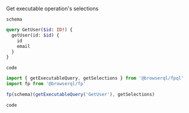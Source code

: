 Get executable operation's selections

```$is
schema
```

```graphql
query GetUser($id: ID!) {
  getUser(id: $id) {
    id
    email
  }
}
```

```$is
code
```

```javascript
import { getExecutableQuery, getSelections } from '@browserql/fpql'
import fp from '@browserql/fp'

fp(schema)(getExecutableQuery('GetUser'), getSelections)
```

```$run
code
```
